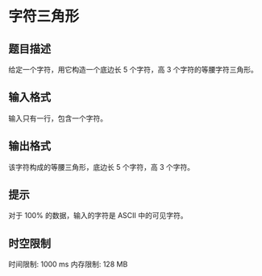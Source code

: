 # 字符三角形

## 题目描述

给定一个字符，用它构造一个底边长 $5$ 个字符，高 $3$ 个字符的等腰字符三角形。

## 输入格式

输入只有一行，包含一个字符。

## 输出格式

该字符构成的等腰三角形，底边长 $5$ 个字符，高 $3$ 个字符。

## 提示

对于 $100 \%$ 的数据，输入的字符是 ASCII 中的可见字符。

## 时空限制

时间限制: 1000 ms
内存限制: 128 MB
